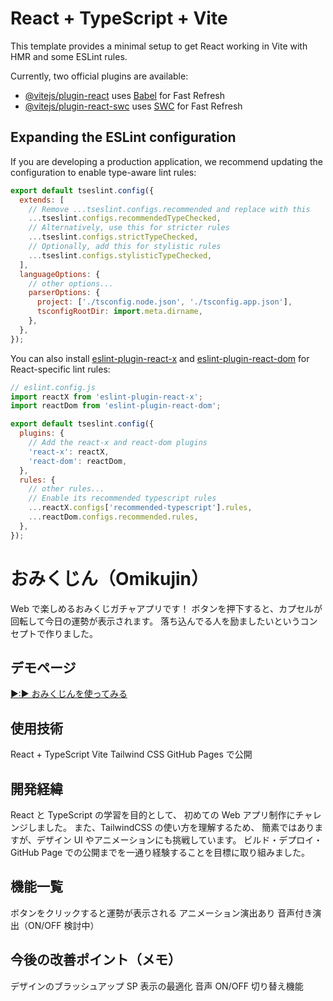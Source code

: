# React + TypeScript + Vite

This template provides a minimal setup to get React working in Vite with HMR and some ESLint rules.

Currently, two official plugins are available:

- [@vitejs/plugin-react](https://github.com/vitejs/vite-plugin-react/blob/main/packages/plugin-react) uses [Babel](https://babeljs.io/) for Fast Refresh
- [@vitejs/plugin-react-swc](https://github.com/vitejs/vite-plugin-react/blob/main/packages/plugin-react-swc) uses [SWC](https://swc.rs/) for Fast Refresh

## Expanding the ESLint configuration

If you are developing a production application, we recommend updating the configuration to enable type-aware lint rules:

```js
export default tseslint.config({
  extends: [
    // Remove ...tseslint.configs.recommended and replace with this
    ...tseslint.configs.recommendedTypeChecked,
    // Alternatively, use this for stricter rules
    ...tseslint.configs.strictTypeChecked,
    // Optionally, add this for stylistic rules
    ...tseslint.configs.stylisticTypeChecked,
  ],
  languageOptions: {
    // other options...
    parserOptions: {
      project: ['./tsconfig.node.json', './tsconfig.app.json'],
      tsconfigRootDir: import.meta.dirname,
    },
  },
});
```

You can also install [eslint-plugin-react-x](https://github.com/Rel1cx/eslint-react/tree/main/packages/plugins/eslint-plugin-react-x) and [eslint-plugin-react-dom](https://github.com/Rel1cx/eslint-react/tree/main/packages/plugins/eslint-plugin-react-dom) for React-specific lint rules:

```js
// eslint.config.js
import reactX from 'eslint-plugin-react-x';
import reactDom from 'eslint-plugin-react-dom';

export default tseslint.config({
  plugins: {
    // Add the react-x and react-dom plugins
    'react-x': reactX,
    'react-dom': reactDom,
  },
  rules: {
    // other rules...
    // Enable its recommended typescript rules
    ...reactX.configs['recommended-typescript'].rules,
    ...reactDom.configs.recommended.rules,
  },
});
```

# おみくじん（Omikujin）

Web で楽しめるおみくじガチャアプリです！
ボタンを押下すると、カプセルが回転して今日の運勢が表示されます。
落ち込んでる人を励ましたいというコンセプトで作りました。

## デモページ

[▶:▶ おみくじんを使ってみる](https://kk10-15.github.io/omikujin/)

## 使用技術

React + TypeScript
Vite
Tailwind CSS
GitHub Pages で公開

## 開発経緯

React と TypeScript の学習を目的として、
初めての Web アプリ制作にチャレンジしました。
また、TailwindCSS の使い方を理解するため、
簡素ではありますが、デザイン UI やアニメーションにも挑戦しています。
ビルド・デプロイ・GitHub Page での公開までを一通り経験することを目標に取り組みました。

## 機能一覧

ボタンをクリックすると運勢が表示される
アニメーション演出あり
音声付き演出（ON/OFF 検討中）

## 今後の改善ポイント（メモ）

デザインのブラッシュアップ
SP 表示の最適化
音声 ON/OFF 切り替え機能
